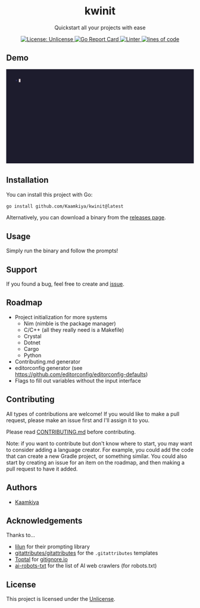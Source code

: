 <!-- SPDX-License-Identifier: Unlicense -->

<h1 align=center>kwinit</h1>
<p align=center>Quickstart all your projects with ease</p>

<p align=center>
  <a href="LICENSE">
    <img src="https://img.shields.io/badge/License-Unlicense-blue.svg" alt="License: Unlicense" />
  </a>
  <a href="https://goreportcard.com/report/github.com/Kaamkiya/kwinit">
    <img src="http://goreportcard.com/badge/github.com/Kaamkiya/kwinit" alt="Go Report Card" />
  </a>
  <a href="https://github.com/Kaamkiya/kwinit/actions/workflows/golangci-lint.yml">
    <img src="https://github.com/Kaamkiya/kwinit/actions/workflows/golangci-lint.yml/badge.svg" alt="Linter" />
  </a>
  <a href="">
    <img src="https://img.shields.io/endpoint?url=https://ghloc.vercel.app/api/Kaamkiya/kwinit/badge&label=loc&color=ccaaff" alt="lines of code" />
  </a>
</p>

## Demo

![An example of kwinit in action](./assets/kwinit.gif)

## Installation

You can install this project with Go:

```bash
go install github.com/Kaamkiya/kwinit@latest
```

Alternatively, you can download a binary from the
[releases page](https://github.com/Kaamkiya/kwinit/releases).

## Usage

Simply run the binary and follow the prompts!

## Support

If you found a bug, feel free to create and
[issue](https://github.com/Kaamkiya/kwinit/issues/new).

## Roadmap

- Project initialization for more systems
  - Nim (nimble is the package manager)
  - C/C++ (all they really need is a Makefile)
  - Crystal
  - Dotnet
  - Cargo
  - Python
- Contributing.md generator
- editorconfig generator
  (see https://github.com/editorconfig/editorconfig-defaults)
- Flags to fill out variables without the input interface

## Contributing

All types of contributions are welcome! If you would like to make a pull
request, please make an issue first and I'll assign it to you.

Please read [CONTRIBUTING.md](./CONTRIBUTING.md) before contributing.

Note: if you want to contribute but don't know where to start, you may want to
consider adding a language creator. For example, you could add the code that
can create a new Gradle project, or something similar. You could also start by
creating an issue for an item on the roadmap, and then making a pull request to
have it added.

## Authors

- [Kaamkiya](https://github.com/Kaamkiya)

## Acknowledgements

Thanks to...

- [Iilun](https://github.com/Iilun/survey) for their prompting library
- [gitattributes/gitattributes](https://github.com/gitattributes/gitattributes)
  for the `.gitattributes` templates
- [Toptal](https://github.com/toptal) for [gitignore.io](https://gitignore.io)
- [ai-robots-txt](https://github.com/ai-robots-txt) for the list of AI web
  crawlers (for robots.txt)

## License

This project is licensed under the [Unlicense](LICENSE).
